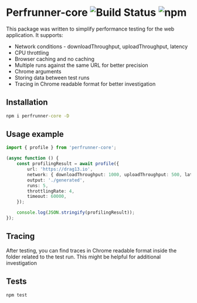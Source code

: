 # Perfrunner-core ![Build Status](https://travis-ci.org/Drag13/perfrunner.svg?branch=master) ![npm](https://img.shields.io/npm/dm/perfrunner-core)

This package was written to simplify performance testing for the web application. It supports:

* Network conditions - downloadThroughput, uploadThroughput, latency
* CPU throttling
* Browser caching and no caching
* Multiple runs against the same URL for better precision
* Chrome arguments
* Storing data between test runs
* Tracing in Chrome readable format for better investigation

## Installation

```cmd
npm i perfrunner-core -D
```

## Usage example

```ts
import { profile } from 'perfrunner-core';

(async function () {
    const profilingResult = await profile({
        url: 'https://drag13.io',
        network: { downloadThroughput: 1000, uploadThroughput: 500, latency: 200 },
        output: './generated',
        runs: 5,
        throttlingRate: 4,
        timeout: 60000,
    });

    console.log(JSON.stringify(profilingResult));
});
```
## Tracing

After testing, you can find traces in Chrome readable format inside the folder related to the test run. This might be helpful for additional investigation

## Tests

```cmd
npm test
```
